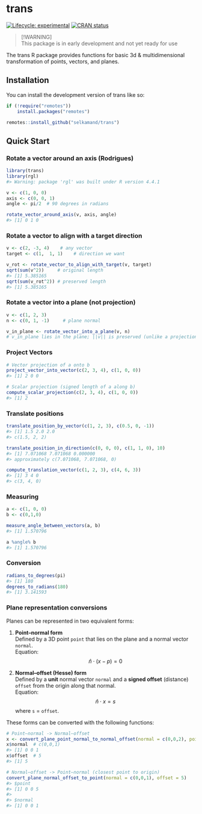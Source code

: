 
<!-- README.md is generated from README.Rmd. Please edit that file -->

# trans

<!-- badges: start -->

[![Lifecycle:
experimental](https://img.shields.io/badge/lifecycle-experimental-orange.svg)](https://lifecycle.r-lib.org/articles/stages.html#experimental)
[![CRAN
status](https://www.r-pkg.org/badges/version/trans)](https://CRAN.R-project.org/package=trans)
<!-- badges: end -->

> \[!WARNING\]  
> This package is in early development and not yet ready for use

The trans R package provides functions for basic 3d & multidimensional
transformation of points, vectors, and planes.

## Installation

You can install the development version of trans like so:

``` r
if (!require("remotes"))
    install.packages("remotes")

remotes::install_github("selkamand/trans")
```

## Quick Start

### Rotate a vector around an axis (Rodrigues)

``` r
library(trans)
library(rgl)
#> Warning: package 'rgl' was built under R version 4.4.1

v <- c(1, 0, 0)
axis <- c(0, 0, 1)
angle <- pi/2  # 90 degrees in radians

rotate_vector_around_axis(v, axis, angle)
#> [1] 0 1 0
```

### Rotate a vector to align with a target direction

``` r
v <- c(2, -3, 4)    # any vector
target <- c(1,  1, 1)    # direction we want

v_rot <- rotate_vector_to_align_with_target(v, target)
sqrt(sum(v^2))     # original length
#> [1] 5.385165
sqrt(sum(v_rot^2)) # preserved length
#> [1] 5.385165
```

### Rotate a vector into a plane (not projection)

``` r
v <- c(1, 2, 3)
n <- c(0, 1, -1)     # plane normal

v_in_plane <- rotate_vector_into_a_plane(v, n)
# v_in_plane lies in the plane; ||v|| is preserved (unlike a projection)
```

### Project Vectors

``` r
# Vector projection of a onto b
project_vector_into_vector(c(2, 3, 4), c(1, 0, 0))
#> [1] 2 0 0

# Scalar projection (signed length of a along b)
compute_scalar_projection(c(2, 3, 4), c(1, 0, 0))
#> [1] 2
```

### Translate positions

``` r
translate_position_by_vector(c(1, 2, 3), c(0.5, 0, -1))
#> [1] 1.5 2.0 2.0
#> c(1.5, 2, 2)

translate_position_in_direction(c(0, 0, 0), c(1, 1, 0), 10)
#> [1] 7.071068 7.071068 0.000000
#> approximately c(7.071068, 7.071068, 0)

compute_translation_vector(c(1, 2, 3), c(4, 6, 3))
#> [1] 3 4 0
#> c(3, 4, 0)
```

### Measuring

``` r
a <- c(1, 0, 0)
b <- c(0,1,0)

measure_angle_between_vectors(a, b)
#> [1] 1.570796

a %angle% b
#> [1] 1.570796
```

### Conversion

``` r
radians_to_degrees(pi)
#> [1] 180
degrees_to_radians(180)
#> [1] 3.141593
```

### Plane representation conversions

Planes can be represented in two equivalent forms:

1.  **Point–normal form**  
    Defined by a 3D point `point` that lies on the plane and a normal
    vector `normal`.  
    Equation:  
    $$
    \hat{n} \cdot (x - p) = 0
    $$

2.  **Normal–offset (Hesse) form**  
    Defined by a **unit** normal vector `normal` and a **signed offset**
    (distance) `offset` from the origin along that normal.  
    Equation:  
    $$
    \hat{n} \cdot x = s
    $$ where `s` = `offset`.

These forms can be converted with the following functions:

``` r
# Point–normal -> Normal–offset
x <- convert_plane_point_normal_to_normal_offset(normal = c(0,0,2), point = c(2,3,5))
x$normal  # c(0,0,1)
#> [1] 0 0 1
x$offset  # 5
#> [1] 5

# Normal–offset -> Point–normal (closest point to origin)
convert_plane_normal_offset_to_point(normal = c(0,0,1), offset = 5)
#> $point
#> [1] 0 0 5
#> 
#> $normal
#> [1] 0 0 1
```
